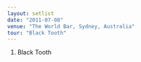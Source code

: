 ```yaml
---
layout: setlist
date: "2011-07-08"
venue: "The World Bar, Sydney, Australia"
tour: "Black Tooth"
---
```



 1. Black Tooth
